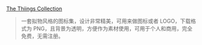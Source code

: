 [The Thiings Collection](https://www.thiings.co/)
> 一套拟物风格的图标集，设计非常精美，可用来做图标或者 LOGO，下载格式为 PNG，且背景为透明，方便作为素材使用，可用于个人和商用，完全免费，无需注册。